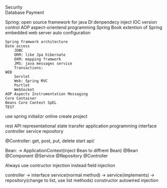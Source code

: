 Security        
Database
Payment


Spring:
    open source framework for java
        DI denpendecy inject
        IOC version control
        AOP aspect-orientend programming
    Spring Book extention of Spring
        embedded web server
        auto configuration

    Spring framwork architecture
    Date access
        JDBC
        ORM: like Jpa hibernate
        OXM: mapping framwork
        JMS: java messages service
        Transactions:
    WEB
        Servlet
        Web: Spring MVC
        Portlet
        WebSocket
    AOP Aspects Instrumentation Messaging
    Core Container
    Beans Core Context SpEL
    TEST

use spring initializr online create project

rest API
    representational state transfer application programming interface
    controller service repository

@Controller:
    get, post, put, delete
    start api/

Bean: -> ApplicationContext(inject Bean to diffrent Bean)
    @Bean @Component @Service @Repository @Controller

Always use contructor injection instead field injection

controller -> interface service(normal method) -> service(implements) -> repository(change to list, use list methods)
constructor autowired injection 


